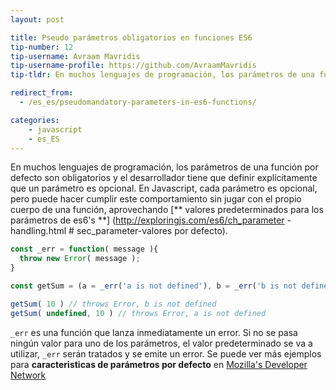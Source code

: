 ```yaml
---
layout: post

title: Pseudo parámetros obligatorios en funciones ES6
tip-number: 12
tip-username: Avraam Mavridis
tip-username-profile: https://github.com/AvraamMavridis
tip-tldr: En muchos lenguajes de programación, los parámetros de una función por defecto son obligatorios y el desarrollador tiene que definir explícitamente que un parámetro es opcional.

redirect_from:
  - /es_es/pseudomandatory-parameters-in-es6-functions/

categories:
    - javascript
    - es_ES
---
```


En muchos lenguajes de programación, los parámetros de una función por defecto son obligatorios y el desarrollador tiene que definir explícitamente que un parámetro es opcional. En Javascript, cada parámetro es opcional, pero puede hacer cumplir este comportamiento sin jugar con el propio cuerpo de una función, aprovechando [** valores predeterminados para los parámetros de es6's **] (http://exploringjs.com/es6/ch_parameter -handling.html # sec_parameter-valores por defecto).

```javascript
const _err = function( message ){
  throw new Error( message );
}

const getSum = (a = _err('a is not defined'), b = _err('b is not defined')) => a + b

getSum( 10 ) // throws Error, b is not defined
getSum( undefined, 10 ) // throws Error, a is not defined
```

 `_err` es una función que lanza inmediatamente un error. Si no se pasa ningún valor para uno de los parámetros, el valor predeterminado se va a utilizar, `_err` serán tratados y se emite un error. Se puede ver más ejemplos para **caracteristicas de parámetros por defecto** en [Mozilla's Developer Network ](https://developer.mozilla.org/en/docs/Web/JavaScript/Reference/Functions/default_parameters)
